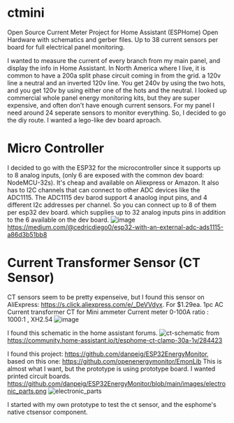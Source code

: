 # ctmini
Open Source Current Meter Project for Home Assistant (ESPHome)
Open Hardware with schematics and gerber files. 
Up to 38 current sensors per board for full electrical panel monitoring. 

I wanted to measure the current of every branch from my main panel, and display the info in Home Assistant. In North America where I live, it is common to have a 200a split phase circuit coming in from the grid. a 120v line a neutral and an inverted 120v line. You get 240v by using the two hots, and you get 120v by using either one of the hots and the neutral. I looked up commercial whole panel energy monitoring kits, but they are super expensive, and often don't have enough current sensors. For my panel I need around 24 seperate sensors to monitor everything. So, I decided to go the diy route. I wanted a lego-like dev board aproach. 

# Micro Controller
I decided to go with the ESP32 for the microcontroller since it supports up to 8 analog inputs, (only 6 are exposed with the common dev board: NodeMCU-32s). It's cheap and available on Aliexpress or Amazon. It also has to I2C channels that can connect to other ADC devices like the ADC1115. The ADC1115 dev barod support 4 anaolog input pins, and 4 different I2c addresses per channel. So you can connect up to 8 of them per esp32 dev board. which supplies up to 32 analog inputs pins in addition to the 6 available on the dev board. 
![image](https://github.com/user-attachments/assets/dc49ffaf-ac4e-4327-b88e-88e1c3f9b8d1)
https://medium.com/@cedricdiego0/esp32-with-an-external-adc-ads1115-a86d3b51bb8


# Current Transformer Sensor (CT Sensor)
CT sensors seem to be pretty expenseive, but I found this sensor on AliExpress: https://s.click.aliexpress.com/e/_DeVVdyx. For $1.29ea.
1pc AC Current transformer CT for Mini ammeter Current meter 0-100A ratio : 1000:1 , XH2.54
![image](https://github.com/user-attachments/assets/c2468191-3f85-44cd-90d5-fee3b56ec6ce)


I found this schematic in the home assistant forums.
![ct-schematic](https://github.com/user-attachments/assets/a160f52a-f98d-4488-a3d9-f8546ad63bfb) from  https://community.home-assistant.io/t/esphome-ct-clamp-30a-1v/284423 

I found this project: https://github.com/danpeig/ESP32EnergyMonitor, based on this one: https://github.com/openenergymonitor/EmonLib
This is almost what I want, but the prototype is using prototype board. I wanted printed circuit boards.
https://github.com/danpeig/ESP32EnergyMonitor/blob/main/images/electronic_parts.png
![electronic_parts](https://github.com/user-attachments/assets/a83f339e-b8e2-4af2-8d2c-815835a759d1)


I started with my own prototype to test the ct sensor, and the esphome's native ctsensor component.

